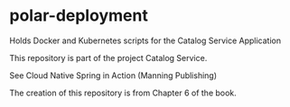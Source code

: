 # polar-deployment
Holds Docker and Kubernetes scripts for the Catalog Service Application 

This repository is part of the project Catalog Service.

See Cloud Native Spring in Action (Manning Publishing)

The creation of this repository is from Chapter 6 of the book.
